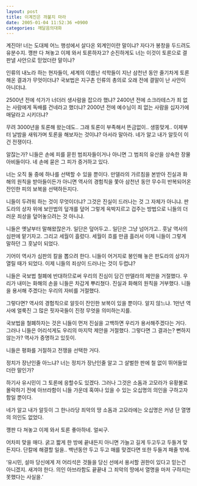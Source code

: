 ```yaml
---
layout: post
title: 이계진은 까불지 마라
date: 2005-01-04 11:52:36 +0900
categories: 깨달음의대화
---
```

계진아! 너는 도대체 어느 행성에서 살다온 외계인이란 말이냐? 자다가 봉창을 두드려도 유분수지. 깽판 다 쳐놓고 이제 와서 토론하자고? 순진하게도 너는 이것이 토론으로 결판낼 사안으로 믿었더란 말이냐?    
  
인류의 내노라 하는 현자들이, 세계의 이름난 석학들이 지난 삼천년 동안 줄기차게 토론해온 결과가 무엇이더냐? 국보법은 지구촌 인류의 총의로 오래 전에 결말이 난 사안이 아니더냐.    
  
2500년 전에 석가가 너더러 생사람을 잡으라 했냐? 2400년 전에 소크라테스가 죄 없는 사람에게 독배를 건네라고 했더냐? 2000년 전에 예수님이 죄 없는 사람을 십자가에 매달라고 시키더냐?    
  
무려 3000년을 토론해 왔는데도.. 그래 토론이 부족해서 뜬금없이.. 생뚱맞게.. 이제부터 날밤을 새워가며 토론을 해보자는 것이냐? 아서라 말아라. 네가 알고 내가 알듯이 이건 전쟁이다.    
  
알잖는가? 니들은 손에 피를 묻힌 범죄자들이거나 아니면 그 범죄의 유산을 상속한 장물아비들이다. 네 손에 묻은 그 피가 증거하고 있다.    
  
너는 오직 둘 중에 하나를 선택할 수 있을 뿐이다. 만델라의 가르침을 본받아 진실과 화해의 원칙을 받아들이든가 아니면 역사의 경험칙을 쫓아 삼천년 동안 무수히 반복되어온 잔인한 피의 보복을 선택하든지다. 
  
  
니들이 두려워 하는 것이 무엇이더냐? 그것은 진실이 드러나는 것 그 자체가 아니냐. 판도라의 상자 위에 보안법의 덮개를 덮어 그렇게 윽박지르고 겁주는 방법으로 니들의 더러운 죄상을 덮어놓으려는 것 아니냐.    
  
니들은 옛날부터 말해왔잖은가. 일단은 덮어두고.. 일단은 그냥 넘어가고.. 훗날 역사의 심판에 맡기자고. 그리고 세월이 흘렀다. 세월이 흐를 만큼 흘러서 이제 니들이 그렇게 말하던 그 훗날이 되었다.    
  
기어이 역사가 심판의 칼을 뽑으려 한다. 니들이 어거지로 봉인해 놓은 판도라의 상자가 열릴 때가 되었다. 이제 니들의 죄상이 드러나는 것이 두렵냐?    
  
니들은 국보법 철폐에 반대하므로써 우리의 진심이 담긴 만델라의 제안을 거절했다. 우리가 내미는 화해의 손을 니들은 차갑게 뿌리쳤다. 진실과 화해의 원칙을 거부했다. 니들을 용서해 주겠다는 우리의 자비를 거절했다.    
  
그렇다면? 역사의 경험칙으로 알듯이 잔인한 보복이 있을 뿐이다. 알지 않느냐. 1만년 역사에 얼룩진 그 많은 핏자국들이 진정 무엇을 의미하는지를.    
  
국보법을 철폐하자는 것은 니들이 먼저 진실을 고백하면 우리가 용서해주겠다는 거다. 그러나 니들은 어리석게도 우리의 마지막 제안을 거절했다. 그렇다면 그 결과는? 뻔하지 않는가? 역사가 증명하고 있듯이.    
  
니들은 평화를 거절하고 전쟁을 선택한 거다.    
  
정치가 장난인줄 아느냐? 너는 정치가 장난인줄 알고 그 살벌한 판에 철 없이 뛰어들었더란 말인가?    
  
하기사 유시민이 그 토론에 응할수도 있겠다. 그러나 그것은 소돔과 고모라가 유황불로 몰락하기 전에 아브라함이 니들 가운데 혹여나 있을 수 있는 오십명의 의인을 구하고자 함일 뿐이다.    
  
네가 알고 내가 알듯이 그 한나라당 죄악의 땅 소돔과 고모라에는 오십명은 커녕 단 열명의 의인도 없었다.    
  
깽판 다 쳐놓고 이제 와서 토론 좋아하네. 얼씨구.    
  
어차피 맞을 매다. 굵고 짧게 한 방에 끝내든지 아니면 가늘고 길게 두고두고 두들겨 맞든지다. 단칼에 해결할 일을.. 백년동안 두고 두고 매를 맞겠다면 또한 두들겨 패줄 밖에.    
  
‘유시민, 설마 당신에게 저 어리석은 것들을 당신 선에서 용서할 권한이 있다고 믿는건 아니겠지. 새겨야 한다. 의인 아브라함도 끝끝내 그 죄악의 땅에서 열명을 마저 구하지는 못했다는 사실을.’